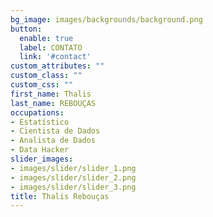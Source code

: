 ```yaml
---
bg_image: images/backgrounds/background.png
button:
  enable: true
  label: CONTATO
  link: '#contact'
custom_attributes: ""
custom_class: ""
custom_css: ""
first_name: Thalis  
last_name: REBOUÇAS 
occupations:
- Estatístico 
- Cientista de Dados
- Analista de Dados
- Data Hacker
slider_images:
- images/slider/slider_1.png
- images/slider/slider_2.png
- images/slider/slider_3.png
title: Thalis Rebouças
---
```

